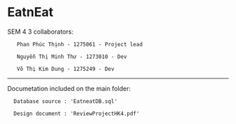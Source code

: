 # EatnEat
 SEM 4
3 collaborators:

       Phan Phúc Thịnh - 1275061 - Project lead

       Nguyễn Thị Minh Thư - 1273010 - Dev

       Võ Thị Kim Dung - 1275249 - Dev
 
 ---------------------------------------------------------------------

Documetation included on the main folder:

      Database source : 'EatneatDB.sql'

      Design document : 'ReviewProjectHK4.pdf'
